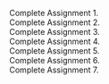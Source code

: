 Complete Assignment 1.\
Complete Assignment 2.\
Complete Assignment 3.\
Complete Assignment 4.\
Complete Assignment 5.\
Complete Assignment 6.\
Complete Assignment 7.
